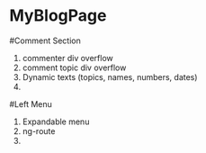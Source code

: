 # MyBlogPage

#Comment Section
1. commenter div overflow
2. comment topic div overflow
3. Dynamic texts (topics, names, numbers, dates)
4.

#Left Menu
1. Expandable menu
2. ng-route
3.